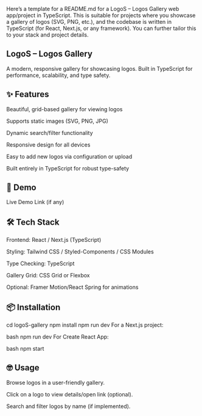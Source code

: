 Here’s a template for a README.md for a LogoS – Logos Gallery web app/project in TypeScript. This is suitable for projects where you showcase a gallery of logos (SVG, PNG, etc.), and the codebase is written in TypeScript (for React, Next.js, or any framework). You can further tailor this to your stack and project details.

## LogoS – Logos Gallery
A modern, responsive gallery for showcasing logos. Built in TypeScript for performance, scalability, and type safety.

## ✨ Features
Beautiful, grid-based gallery for viewing logos

Supports static images (SVG, PNG, JPG)

Dynamic search/filter functionality

Responsive design for all devices

Easy to add new logos via configuration or upload

Built entirely in TypeScript for robust type-safety

## 🚀 Demo
Live Demo Link (if any)

## 🛠️ Tech Stack
Frontend: React / Next.js (TypeScript)

Styling: Tailwind CSS / Styled-Components / CSS Modules

Type Checking: TypeScript

Gallery Grid: CSS Grid or Flexbox

Optional: Framer Motion/React Spring for animations

## 📦 Installation

cd logoS-gallery
npm install
npm run dev
For a Next.js project:

bash
npm run dev
For Create React App:

bash
npm start

## 🤓 Usage
Browse logos in a user-friendly gallery.

Click on a logo to view details/open link (optional).

Search and filter logos by name (if implemented).
